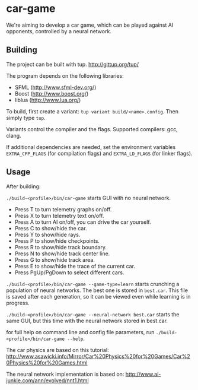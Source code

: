 car-game
========

We're aiming to develop a car game, which can be played against AI opponents, controlled by a neural network.

Building
--------
The project can be built with tup. http://gittup.org/tup/

The program depends on the following libraries:
- SFML (http://www.sfml-dev.org/)
- Boost (http://www.boost.org/)
- liblua (http://www.lua.org/)

To build, first create a variant: `tup variant build/<name>.config`. Then simply type `tup`.

Variants control the compiler and the flags. Supported compilers: gcc, clang.

If additional dependencies are needed, set the environment variables `EXTRA_CPP_FLAGS` (for compilation flags) and `EXTRA_LD_FLAGS` (for linker flags).

Usage
-----
After building:

`./build-<profile>/bin/car-game` starts GUI with no neural network.
- Press T to turn telemetry graphs on/off.
- Press X to turn telemetry text on/off.
- Press A to turn AI on/off, you can drive the car yourself.
- Press C to show/hide the car.
- Press Y to show/hide rays.
- Press P to show/hide checkpoints.
- Press R to show/hide track boundary.
- Press N to show/hide track center line.
- Press G to show/hide track area.
- Press E to show/hide the trace of the current car.
- Press PgUp/PgDown to select different cars.

`./build-<profile>/bin/car-game --game-type=learn` starts crunching a population of neural networks. The best one is stored in `best.car`. This file is saved after each generation, so it can be viewed even while learning is in progress.

`./build-<profile>/bin/car-game --neural-network best.car` starts the same GUI, but this time with the neural network stored in best.car.

for full help on command line and config file parameters, run `./build-<profile>/bin/car-game --help`.

The car physics are based on this tutorial: http://www.asawicki.info/Mirror/Car%20Physics%20for%20Games/Car%20Physics%20for%20Games.html

The neural network implementation is based on: http://www.ai-junkie.com/ann/evolved/nnt1.html

